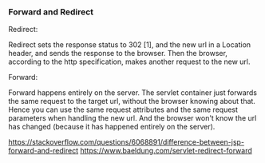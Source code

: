 ### Forward and Redirect

Redirect:

Redirect sets the response status to 302 [1], and the new url in a Location header, and sends the response to the browser. Then the browser, according to the http specification, makes another request to the new url.


Forward:

Forward happens entirely on the server. The servlet container just forwards the same request to the target url, without the browser knowing about that. Hence you can use the same request attributes and the same request parameters when handling the new url. And the browser won't know the url has changed (because it has happened entirely on the server).


https://stackoverflow.com/questions/6068891/difference-between-jsp-forward-and-redirect
https://www.baeldung.com/servlet-redirect-forward
